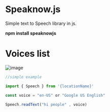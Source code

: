 # Speaknow.js
Simple text to Speech library in js.

<b>npm install speaknowjs</b>

<h1>Voices list</h1>

![image](https://user-images.githubusercontent.com/38229144/69386612-85a60100-0c99-11ea-90ab-534aee4c627a.png)

 
 ```javascript
//simple example

import { Speech } from '{locationName}'

const voice = "en-US" or "Google US English"

Speech.readText("hi people" , voice)

```
